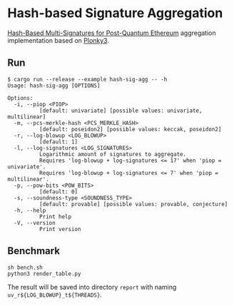 # Hash-based Signature Aggregation

[Hash-Based Multi-Signatures for Post-Quantum Ethereum](https://eprint.iacr.org/2025/055.pdf) aggregation implementation based on [Plonky3](https://github.com/Plonky3/Plonky3).

## Run

```
$ cargo run --release --example hash-sig-agg -- -h
Usage: hash-sig-agg [OPTIONS]

Options:
  -i, --piop <PIOP>
          [default: univariate] [possible values: univariate, multilinear]
  -m, --pcs-merkle-hash <PCS_MERKLE_HASH>
          [default: poseidon2] [possible values: keccak, poseidon2]
  -r, --log-blowup <LOG_BLOWUP>
          [default: 1]
  -l, --log-signatures <LOG_SIGNATURES>
          Logarithmic amount of signatures to aggregate.
          Requires 'log-blowup + log-signatures <= 17' when 'piop = univariate'.
          Requires 'log-blowup + log-signatures <= 7' when 'piop = multilinear'.
  -p, --pow-bits <POW_BITS>
          [default: 0]
  -s, --soundness-type <SOUNDNESS_TYPE>
          [default: provable] [possible values: provable, conjecture]
  -h, --help
          Print help
  -V, --version
          Print version
```

## Benchmark

```
sh bench.sh
python3 render_table.py
```

The result will be saved into directory `report` with naming `uv_r${LOG_BLOWUP}_t${THREADS}`.
